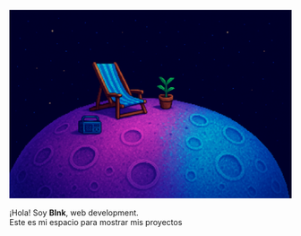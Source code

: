 ![Banner](assets/banner.png)

¡Hola! Soy **Blnk**, web development.  
Este es mi espacio para mostrar mis proyectos
